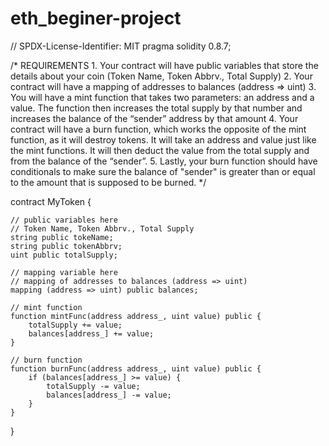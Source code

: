# eth_beginer-project
// SPDX-License-Identifier: MIT
pragma solidity 0.8.7;

/*
       REQUIREMENTS
    1. Your contract will have public variables that store the details about your coin (Token Name, Token Abbrv., Total Supply)
    2. Your contract will have a mapping of addresses to balances (address => uint)
    3. You will have a mint function that takes two parameters: an address and a value. 
       The function then increases the total supply by that number and increases the balance 
       of the “sender” address by that amount
    4. Your contract will have a burn function, which works the opposite of the mint function, as it will destroy tokens. 
       It will take an address and value just like the mint functions. It will then deduct the value from the total supply 
       and from the balance of the “sender”.
    5. Lastly, your burn function should have conditionals to make sure the balance of "sender" is greater than or equal 
       to the amount that is supposed to be burned.
*/

contract MyToken {

    // public variables here
    // Token Name, Token Abbrv., Total Supply
    string public tokeName;
    string public tokenAbbrv;
    uint public totalSupply; 

    // mapping variable here
    // mapping of addresses to balances (address => uint)
    mapping (address => uint) public balances;

    // mint function
    function mintFunc(address address_, uint value) public {
        totalSupply += value;
        balances[address_] += value;
    }

    // burn function
    function burnFunc(address address_, uint value) public {
        if (balances[address_] >= value) {
            totalSupply -= value;
            balances[address_] -= value;
        }        
    }
}
